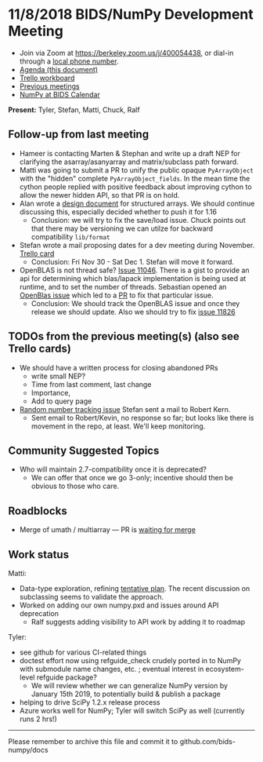 # 11/8/2018 BIDS/NumPy Development Meeting

- Join via Zoom at https://berkeley.zoom.us/j/400054438, or dial-in through a [local phone number](https://zoom.us/u/adQDmEc1wI).
- [Agenda (this document)](https://hackmd.io/TTurMvviSkarcxf8vURq-Q?both)
- [Trello workboard](https://trello.com/b/Azg4fYZH/numpy-at-bids)
- [Previous meetings](https://github.com/BIDS-numpy/docs/tree/master/status_meetings)
- [NumPy at BIDS Calendar](https://calendar.google.com/calendar?cid=YmVya2VsZXkuZWR1X2lla2dwaWdtMjMyamJobGRzZmIyYzJqODFjQGdyb3VwLmNhbGVuZGFyLmdvb2dsZS5jb20)

**Present:** Tyler, Stefan, Matti, Chuck, Ralf

## Follow-up from last meeting

- Hameer is contacting Marten & Stephan and write up a draft NEP for clarifying the asarray/asanyarray and matrix/subclass path forward.
- Matti was going to submit a PR to unify the public opaque `PyArrayObject` with the "hidden" complete `PyArrayObject_fields`. In the mean time the cython people replied with positive feedback about improving cython to allow the newer hidden API, so that PR is on hold.
- Alan wrote a [design document](https://gist.github.com/ahaldane/6cd44886efb449f9c8d5ea012747323b) for structured arrays. We should continue discussing this, especially decided whether to push it for 1.16
  - Conclusion: we will try to fix the save/load issue. Chuck points out that there may be versioning we can utilze for backward compatibility `lib/format`
- Stefan wrote a mail proposing dates for a dev meeting during November. [Trello card]((https://trello.com/c/u3l4Py52))
  - Conclusion: Fri Nov 30 - Sat Dec 1. Stefan will move it forward.
- OpenBLAS is not thread safe? [Issue 11046](https://github.com/numpy/numpy/issues/11046). There is a gist to provide an api for determining which blas/lapack implementation is being used at runtime, and to set the number of threads. Sebastian opened an [OpenBlas issue](https://github.com/xianyi/OpenBLAS/issues/1844) which led to a [PR](https://github.com/xianyi/OpenBLAS/pull/1852) to fix that particular issue.
  - Conclusion: We should track the OpenBLAS issue and once they release we should update. Also we should try to fix [issue 11826](https://github.com/numpy/numpy/issues/11826)

## TODOs from the previous meeting(s) (also see Trello cards)

- We should have a written process for closing abandoned PRs
  - write small NEP?
  - Time from last comment, last change
  - Importance,
  - Add to query page
- [Random number tracking issue](https://github.com/numpy/numpy/issues/11587) Stefan sent a mail to Robert Kern.
    - Sent email to Robert/Kevin, no response so far; but looks like there is movement in the repo, at least.  We'll keep monitoring.

## Community Suggested Topics

- Who will maintain 2.7-compatibility once it is deprecated?
    - We can offer that once we go 3-only; incentive should then be obvious to those who care.

## Roadblocks

- Merge of umath / multiarray — PR is [waiting for merge](https://github.com/numpy/numpy/pull/11916)

## Work status

Matti:

- Data-type exploration, refining [tentative plan](https://hackmd.io/cVdS9UyBRayZF-tIW1lC0g?both). The recent discussion on subclassing seems to validate the approach.
- Worked on adding our own numpy.pxd and issues around API deprecation
    - Ralf suggests adding visibility to API work by adding it to roadmap

Tyler:
- see github for various CI-related things
- doctest effort now using refguide_check crudely ported in to NumPy with submodule name changes, etc. ; eventual interest in ecosystem-level refguide package?
    - We will review whether we can generalize NumPy version by January 15th 2019, to potentially build & publish a package
- helping to drive SciPy 1.2.x release process
- Azure works well for NumPy; Tyler will switch SciPy as well (currently runs 2 hrs!)


---

Please remember to archive this file and commit it to github.com/bids-numpy/docs

